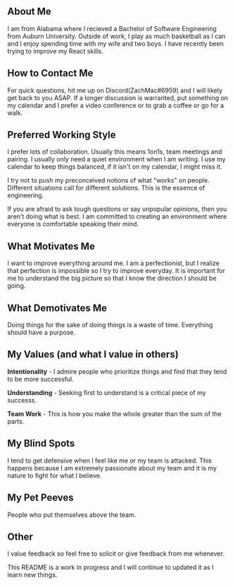 ## About Me

I am from Alabama where I recieved a Bachelor of Software Engineering from Auburn University. Outside of work, I play as much basketball as I can and I enjoy spending time with my wife and two boys. I have recently been trying to improve my React skills.

## How to Contact Me

For quick questions, hit me up on Discord(ZachMac#6959) and I will likely get back to you ASAP. If a longer discussion is warranted, put something on my calendar and I prefer a video conference or to grab a coffee or go for a walk.

## Preferred Working Style

I prefer lots of collaboration. Usually this means 1on1s, team meetings and pairing. I usually only need a quiet environment when I am writing.  I use my calendar to keep things balanced, if it isn't on my calendar, I might miss it.

I try not to push my preconceived notions of what "works" on people. Different situations call for different solutions. This is the essence of engineering.

If you are afraid to ask tough questions or say unpopular opinions, then you aren't doing what is best. I am committed to creating an environment where everyone is comfortable speaking their mind.

## What Motivates Me

I want to improve everything around me. I am a perfectionist, but I realize that perfection is impossible so I try to improve everyday. It is important for me to understand the big picture so that I know the direction I should be going.

## What Demotivates Me

Doing things for the sake of doing things is a waste of time. Everything should have a purpose.

## My Values (and what I value in others)

**Intentionality** - I admire people who prioritize things and find that they tend to be more successful.

**Understanding** - Seeking first to understand is a critical piece of my successs.

**Team Work** - This is how you make the whole greater than the sum of the parts.

## My Blind Spots

I tend to get defensive when I feel like me or my team is attacked. This happens because I am extremely passionate about my team and it is my nature to fight for what I believe.

## My Pet Peeves

People who put themselves above the team.

## Other

I value feedback so feel free to solicit or give feedback from me whenever.

This README is a work in progress and I will continue to updated it as I learn new things.
